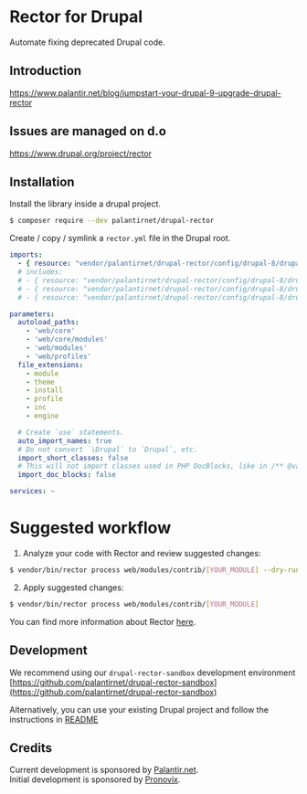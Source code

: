 # Rector for Drupal

Automate fixing deprecated Drupal code.

## Introduction

https://www.palantir.net/blog/jumpstart-your-drupal-9-upgrade-drupal-rector

## Issues are managed on d.o

https://www.drupal.org/project/rector

## Installation

Install the library inside a drupal project.

```bash
$ composer require --dev palantirnet/drupal-rector
```

Create / copy / symlink a `rector.yml` file in the Drupal root.

```yml
imports:
  - { resource: "vendor/palantirnet/drupal-rector/config/drupal-8/drupal-8-all-deprecations.yml" }
  # includes:
  # - { resource: "vendor/palantirnet/drupal-rector/config/drupal-8/drupal-8.5-deprecations.yml" }
  # - { resource: "vendor/palantirnet/drupal-rector/config/drupal-8/drupal-8.6-deprecations.yml" }
  # - { resource: "vendor/palantirnet/drupal-rector/config/drupal-8/drupal-8.7-deprecations.yml" }

parameters:
  autoload_paths:
    - 'web/core'
    - 'web/core/modules'
    - 'web/modules'
    - 'web/profiles'
  file_extensions:
    - module
    - theme
    - install
    - profile
    - inc
    - engine

  # Create `use` statements.
  auto_import_names: true
  # Do not convert `\Drupal` to `Drupal`, etc.
  import_short_classes: false
  # This will not import classes used in PHP DocBlocks, like in /** @var \Some\Class */
  import_doc_blocks: false

services: ~
```

# Suggested workflow

1. Analyze your code with Rector and review suggested changes:

```sh
$ vendor/bin/rector process web/modules/contrib/[YOUR_MODULE] --dry-run
```

2. Apply suggested changes:

```sh
$ vendor/bin/rector process web/modules/contrib/[YOUR_MODULE]
```

You can find more information about Rector [here](https://github.com/rectorphp/rector).

## Development

We recommend using our `drupal-rector-sandbox` development environment [https://github.com/palantirnet/drupal-rector-sandbox](https://github.com/palantirnet/drupal-rector-sandbox)

Alternatively, you can use your existing Drupal project and follow the instructions in [README](https://github.com/palantirnet/drupal-rector-sandbox/blob/master/README.md#developing-with-drupal-rector)

## Credits

Current development is sponsored by [Palantir.net](https://www.palantir.net).<br/>
Initial development is sponsored by [Pronovix](https://pronovix.com).
